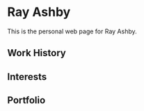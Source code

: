 # Ray Ashby

This is the personal web page for Ray Ashby.

## Work History

## Interests

## Portfolio
